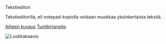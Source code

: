 Tekstieditori

Tekstieditorilla, eli notepad-kopiolla voidaan muokkaa yksinkertaista tekstiä.

[Aiheen kuvaus](https://github.com/vipeeri/Tekstieditori/blob/master/documents/aihemäärittely.md)
[Tuntikirjanpito](https://github.com/vipeeri/Tekstieditori/blob/master/documents/tuntikirjanpito.md)

![Luokkakaavio](http://yuml.me/a85e0244)
